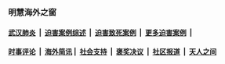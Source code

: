
### 明慧海外之窗

####  [武汉肺炎](indexes/365.md?t=05202101) &nbsp;|&nbsp;  [迫害案例综述](indexes/328.md?t=05202101) &nbsp;|&nbsp; [迫害致死案例](indexes/277.md?t=05202101)  &nbsp;|&nbsp; [更多迫害案例](indexes/81.md?t=05202101)  &nbsp;|&nbsp; 
####  [时事评论](indexes/19.md?t=05202101) &nbsp;|&nbsp; [海外简讯](indexes/245.md?t=05202101)&nbsp;|&nbsp;  [社会支持](indexes/140.md?t=05202101) &nbsp;|&nbsp; [褒奖决议](indexes/282.md?t=05202101) &nbsp;|&nbsp; [社区报道](indexes/91.md?t=05202101)  &nbsp;|&nbsp; [天人之间](indexes/78.md?t=05202101) 

